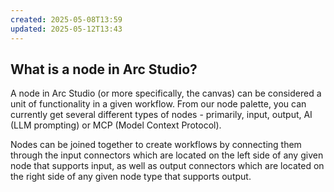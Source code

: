 ```yaml
---
created: 2025-05-08T13:59
updated: 2025-05-12T13:43
---
```

## What is a node in Arc Studio?
A node in Arc Studio (or more specifically, the canvas) can be considered a unit of functionality in a given workflow. From our node palette, you can currently get several different types of nodes - primarily, input, output, AI (LLM prompting) or MCP (Model Context Protocol). 

Nodes can be joined together to create workflows by connecting them through the input connectors which are located on the left side of any given node that supports input, as well as output connectors which are located on the right side of any given node type that supports output.

